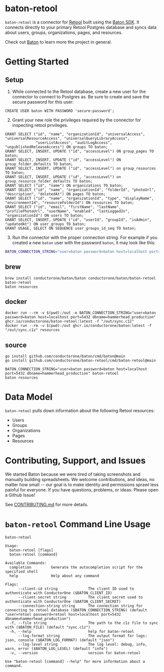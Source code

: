 # baton-retool
`baton-retool` is a connector for [Retool](https://retool.com/) built using the [Baton SDK](https://github.com/conductorone/baton-sdk). It connects directly to your primary Retool Postgres database and syncs data about users, groups, organizations, pages, and resources.

Check out [Baton](https://github.com/conductorone/baton) to learn more the project in general.

# Getting Started

## Setup
1. While connected to the Retool database, create a new user for the connector to connect to Postgres as. Be sure to create and save the secure password for this user:
```postgresql
CREATE USER baton WITH PASSWORD 'secure-password';
```
2. Grant your new role the privileges required by the connector for inspecting retool privileges.
```postgresql
GRANT SELECT ("id", "name", "organizationId", "universalAccess", "universalResourceAccess", "universalQueryLibraryAccess",
              "userListAccess", "auditLogAccess", "unpublishedReleaseAccess") ON groups TO baton;
GRANT SELECT, INSERT, UPDATE ("id", "accessLevel") ON group_pages TO baton;
GRANT SELECT, INSERT, UPDATE ("id", "accessLevel") ON group_folder_defaults TO baton;
GRANT SELECT, INSERT, UPDATE ("id", "accessLevel") on group_resources TO baton;
GRANT SELECT, INSERT, UPDATE ("id", "accessLevel") on group_resource_folder_defaults TO baton;
GRANT SELECT ("id", "name") ON organizations TO baton;
GRANT SELECT ("id", "name", "organizationId", "folderId", "photoUrl", "description", "deletedAt") ON pages TO baton;
GRANT SELECT ("id", "name", "organizationId", "type", "displayName", "environmentId", "resourceFolderId") ON resources TO baton;
GRANT SELECT ("id", "email", "firstName", "lastName", "profilePhotoUrl", "userName", "enabled", "lastLoggedIn", "organizationId") ON users TO baton;
GRANT SELECT, INSERT, UPDATE ("id", "userId", "groupId", "isAdmin", "updatedAt") ON user_groups TO baton;
GRANT USAGE, SELECT ON SEQUENCE user_groups_id_seq TO baton;
```

3. Run the connector with the proper connection string. For example if you created a new `baton` user with the password `baton`, it may look like this:
```bash
BATON_CONNECTION_STRING="user=baton password=baton host=localhost port=5432 dbname=hammerhead_production" baton-retool
```

## brew

```
brew install conductorone/baton/baton conductorone/baton/baton-retool
baton-retool
baton resources
```

## docker

```
docker run --rm -v $(pwd):/out -e BATON_CONNECTION_STRING="user=baton password=baton host=localhost port=5432 dbname=hammerhead_production" ghcr.io/conductorone/baton-retool:latest -f "/out/sync.c1z"
docker run --rm -v $(pwd):/out ghcr.io/conductorone/baton:latest -f "/out/sync.c1z" resources
```

## source

```
go install github.com/conductorone/baton/cmd/baton@main
go install github.com/conductorone/baton-retool/cmd/baton-retool@main

BATON_CONNECTION_STRING="user=baton password=baton host=localhost port=5432 dbname=hammerhead_production" baton-retool
baton resources
```

# Data Model

`baton-retool` pulls down information about the following Retool resources:
- Users
- Groups
- Organizations
- Pages
- Resources

# Contributing, Support, and Issues

We started Baton because we were tired of taking screenshots and manually building spreadsheets. We welcome contributions, and ideas, no matter how small -- our goal is to make identity and permissions sprawl less painful for everyone. If you have questions, problems, or ideas: Please open a Github Issue!

See [CONTRIBUTING.md](https://github.com/ConductorOne/baton/blob/main/CONTRIBUTING.md) for more details.

# `baton-retool` Command Line Usage

```
baton-retool

Usage:
  baton-retool [flags]
  baton-retool [command]

Available Commands:
  completion         Generate the autocompletion script for the specified shell
  help               Help about any command

Flags:
      --client-id string              The client ID used to authenticate with ConductorOne ($BATON_CLIENT_ID)
      --client-secret string          The client secret used to authenticate with ConductorOne ($BATON_CLIENT_SECRET)
      --connection-string string      The connection string for connecting to retool database ($BATON_CONNECTION_STRING) (default "user=retool password=retool host=localhost port=5432 dbname=hammerhead_production")
  -f, --file string                   The path to the c1z file to sync with ($BATON_FILE) (default "sync.c1z")
  -h, --help                          help for baton-retool
      --log-format string             The output format for logs: json, console ($BATON_LOG_FORMAT) (default "json")
      --log-level string              The log level: debug, info, warn, error ($BATON_LOG_LEVEL) (default "info")
  -v, --version                       version for baton-retool

Use "baton-retool [command] --help" for more information about a command.

```